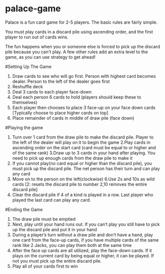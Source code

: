 <!-- @format -->

# palace-game

Palace is a fun card game for 2-5 players. The basic rules are fairly simple.

You must play cards in a discard pile using ascending order, and the first player to run out of cards wins.

The fun happens when you or someone else is forced to pick up the discard pile because you can't play. A few other rules add an extra level to the game, as you can use strategy to get ahead!

#Setting Up The Game

1. Draw cards to see who will go first. Person with highest card becomes dealer. Person to the left of the dealer goes first
2. Reshuffle deck
3. Deal 3 cards to each player face-down
4. Deal each person 6 cards to hold (players should keep these to themselves)
5. Each player then chooses to place 3 face-up on your face down cards [Typically choose to place higher cards on top]
6. Place remainder of cards in middle of draw pile (face down)

#Playing the game

1. Turn over 1 card from the draw pile to make the discard pile. Player to the left of the dealer will play on it to begin the game
   2.Play cards in ascending order on the start card (card must be equal to or higher and of the same rank)
   3.Draw up to 3 cards in your hand after playing. You need to pick up enough cards from the draw pile to make it
2. If you cannot play(no card equal or higher than the discard pile), you must pick up the discard pile. The net person has their turn and can play any card
3. Move on to the person on the left(clockwise)
   6.Use 2s and 10s as wild cards [2: resets the discard pile to number 2,10 removes the entire discard pile]
4. Clear the discard pile if 4 of a kind is played in a row. Last player who played the last card can play any card.

#Ending the Game

1. The draw pile must be emptied
2. Next, play until your hand runs out. If you can’t play you still have to pick up the discard pile and put it in your hand
3. During a player’s turn without a draw pile and don’t have a hand, play one card from the face-up cards, if you have multiple cards of the same rank like 2 Jacks, you can play them both at the same time
4. After the face up cards are all utilized, play the face-down cards. If it plays on the current card by being equal or higher, it can be played. If not you must pick up the entire discard pile.
5. Play all of your cards first to win
